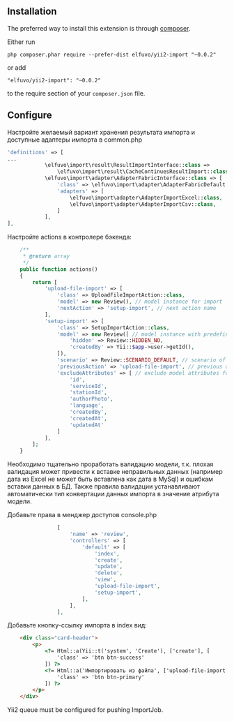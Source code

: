 Installation
------------

The preferred way to install this extension is through [composer](http://getcomposer.org/download/).

Either run

```
php composer.phar require --prefer-dist elfuvo/yii2-import "~0.0.2"
```

or add

```
"elfuvo/yii2-import": "~0.0.2"
```

to the require section of your `composer.json` file.

Configure
---------

Настройте желаемый вариант хранения результата импорта и доступные адаптеры импорта в
common.php

```php
'definitions' => [
...
            \elfuvo\import\result\ResultImportInterface::class =>
                \elfuvo\import\result\CacheContinuesResultImport::class,
            \elfuvo\import\adapter\AdapterFabricInterface::class => [
                'class' => \elfuvo\import\adapter\AdapterFabricDefault::class,
                'adapters' => [
                    \elfuvo\import\adapter\AdapterImportExcel::class,
                    \elfuvo\import\adapter\AdapterImportCsv::class,
                ]
            ],    
],
```

Настройте actions в контролере бэкенда:

```php
    /**
     * @return array
     */
    public function actions()
    {
        return [
            'upload-file-import' => [
                'class' => UploadFileImportAction::class,
                'model' => new Review(), // model instance for import
                'nextAction' => 'setup-import', // next action name
            ],
            'setup-import' => [
                'class' => SetupImportAction::class,
                'model' => new Review([ // model instance with predefined attribute values. It will be cloned in import service.
                    'hidden' => Review::HIDDEN_NO,
                    'createdBy' => Yii::$app->user->getId(),
                ]),
                'scenario' => Review::SCENARIO_DEFAULT, // scenario of model validation when saving model from import
                'previousAction' => 'upload-file-import', // previous action name
                'excludeAttributes' => [ // exclude model attributes for building import map
                    'id',
                    'serviceId',
                    'stationId',
                    'authorPhoto',
                    'language',
                    'createdBy',
                    'createdAt',
                    'updatedAt'
                ]
            ],
        ];
    }
```

Необходимо тщательно проработать валидацию модели, т.к. плохая валидация 
может привести к вставке неправильных данных (например дата из Excel не может 
быть вставлена как дата в MySql) и ошибкам вставки данных в БД.
Также правила валидации устанавливают автоматически тип конвертации данных 
импорта в значение атрибута модели. 

Добавьте права в менджер доступов console.php

```php
                [
                    'name' => 'review',
                    'controllers' => [
                        'default' => [
                            'index',
                            'create',
                            'update',
                            'delete',
                            'view',
                            'upload-file-import',
                            'setup-import',
                        ],
                    ],
                ],
```

Добавьте кнопку-ссылку импорта в index вид:

```html
    <div class="card-header">
        <p>
            <?= Html::a(Yii::t('system', 'Create'), ['create'], [
                'class' => 'btn btn-success'
            ]) ?>
            <?= Html::a('Импортировать из файла', ['upload-file-import'], [
                'class' => 'btn btn-primary'
            ]) ?>
        </p>
    </div>
```

Yii2 queue must be configured for pushing ImportJob.

